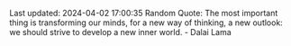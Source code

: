 Last updated: 2024-04-02 17:00:35
Random Quote: The most important thing is transforming our minds, for a new way of thinking, a new outlook: we should strive to develop a new inner world. - Dalai Lama